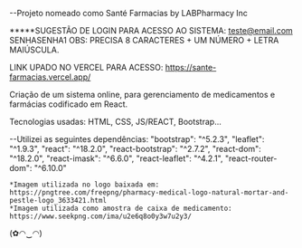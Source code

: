 --Projeto nomeado como Santé Farmacias by LABPharmacy Inc

*****SUGESTÃO DE LOGIN PARA ACESSO AO SISTEMA:
teste@email.com
SENHASENHA1
OBS: PRECISA 8 CARACTERES + UM NÚMERO + LETRA MAIÚSCULA.

LINK UPADO NO VERCEL PARA ACESSO: https://sante-farmacias.vercel.app/

Criação de um sistema online, para gerenciamento de medicamentos e farmácias codificado em React.

Tecnologias usadas: HTML, CSS, JS/REACT, Bootstrap...



--Utilizei as seguintes dependências:
"bootstrap": "^5.2.3",
    "leaflet": "^1.9.3",
    "react": "^18.2.0",
    "react-bootstrap": "^2.7.2",
    "react-dom": "^18.2.0",
    "react-imask": "^6.6.0",
    "react-leaflet": "^4.2.1",
    "react-router-dom": "^6.10.0"
    
    *Imagem utilizada no logo baixada em: https://pngtree.com/freepng/pharmacy-medical-logo-natural-mortar-and-pestle-logo_3633421.html
    *Imagem utilizada como amostra de caixa de medicamento: https://www.seekpng.com/ima/u2e6q8o0y3w7u2y3/
    
    

(✿◠‿◠) 
